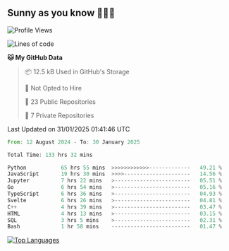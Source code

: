 ## Sunny as you know 🫨🫨👋

<!--START_SECTION:waka-->
![Profile Views](http://img.shields.io/badge/Profile%20Views-0-blue)

![Lines of code](https://img.shields.io/badge/From%20Hello%20World%20I%27ve%20Written-216.3%20thousand%20lines%20of%20code-blue)

**🐱 My GitHub Data** 

> 📦 12.5 kB Used in GitHub's Storage 
 > 
> 🚫 Not Opted to Hire
 > 
> 📜 23 Public Repositories 
 > 
> 🔑 7 Private Repositories 
 > 

 Last Updated on 31/01/2025 01:41:46 UTC
<!--END_SECTION:waka-->

<!--START_SECTION:code-->

```rust
From: 12 August 2024 - To: 30 January 2025

Total Time: 133 hrs 32 mins

Python           65 hrs 55 mins  >>>>>>>>>>>>-------------   49.21 %
JavaScript       19 hrs 30 mins  >>>>---------------------   14.56 %
Jupyter          7 hrs 22 mins   >------------------------   05.51 %
Go               6 hrs 54 mins   >------------------------   05.16 %
TypeScript       6 hrs 36 mins   >------------------------   04.93 %
Svelte           6 hrs 26 mins   >------------------------   04.81 %
C++              4 hrs 39 mins   >------------------------   03.47 %
HTML             4 hrs 13 mins   >------------------------   03.15 %
SQL              3 hrs 5 mins    >------------------------   02.31 %
Bash             1 hr 58 mins    -------------------------   01.47 %
```

<!--END_SECTION:code-->


<a href="https://github.com/Ex0TiiC24" align="left"><img src="https://github-readme-stats.vercel.app/api/top-langs/?username=Ex0TiiC24&langs_count=10&title_color=0891b2&text_color=ffffff&icon_color=0891b2&bg_color=1c1917&hide_border=true&locale=en&custom_title=Top%20%Languages" alt="Top Languages" /></a>

